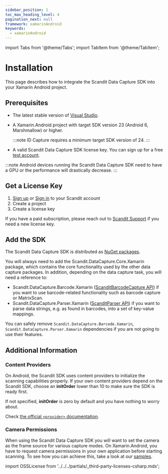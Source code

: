 ```yaml
---
sidebar_position: 1
toc_max_heading_level: 4
pagination_next: null
framework: xamarinAndroid
keywords:
  - xamarinAndroid
---
```


import Tabs from '@theme/Tabs';
import TabItem from '@theme/TabItem';

# Installation

This page describes how to integrate the Scandit Data Capture SDK into your Xamarin Android project.

## Prerequisites

- The latest stable version of [Visual Studio](https://visualstudio.microsoft.com/).
- A Xamarin.Android project with target SDK version 23 (Android 6, Marshmallow) or higher.

  :::note
  ID Capture requires a minimum target SDK version of 24.
  :::

- A valid Scandit Data Capture SDK license key. You can sign up for a free [test account](https://ssl.scandit.com/dashboard/sign-up?p=test&utm%5Fsource=documentation).

:::note
Android devices running the Scandit Data Capture SDK need to have a GPU or the performance will drastically decrease.
:::

## Get a License Key

1. [Sign up](https://ssl.scandit.com/dashboard/sign-up?p=test) or [Sign in](https://ssl.scandit.com/dashboard/sign-in) to your Scandit account
2. Create a project
3. Create a license key

If you have a paid subscription, please reach out to [Scandit Support](mailto:support@scandit.com) if you need a new license key.

## Add the SDK

The Scandit Data Capture SDK is distributed as [NuGet packages](https://www.nuget.org/packages?q=scandit).

You will always need to add the Scandit.DataCapture.Core.Xamarin package, which contains the core functionality used by the other data capture packages. In addition, depending on the data capture task, you will need a reference to:

- Scandit.DataCapture.Barcode.Xamarin ([ScanditBarcodeCapture API](https://docs.scandit.com/data-capture-sdk/xamarin.android/barcode-capture/api.html)) if you want to use barcode-related functionality such as barcode capture or MatrixScan.
- Scandit.DataCapture.Parser.Xamarin ([ScanditParser API](https://docs.scandit.com/data-capture-sdk/xamarin.android/parser/api.html)) if you want to parse data strings, e.g. as found in barcodes, into a set of key-value mappings.


You can safely remove `Scandit.DataCapture.Barcode.Xamarin`, `Scandit.DataCapture.Parser.Xamarin` dependencies if you are not going to use their features.

## Additional Information

### Content Providers

On Android, the Scandit SDK uses content providers to initialize the scanning capabilities properly. If your own content providers depend on the Scandit SDK, choose an **initOrder** lower than 10 to make sure the SDK is ready first.

If not specified, **initOrder** is zero by default and you have nothing to worry about.

Check [the official `<provider>` documentation](https://developer.android.com/guide/topics/manifest/provider-element).

### Camera Permissions

When using the Scandit Data Capture SDK you will want to set the camera as the frame source for various capture modes. On Xamarin.Android, you have to request camera permissions in your own application before starting scanning. To see how you can achieve this, take a look at our [samples](/sdks/xamarin/android/samples.md).

import OSSLicense from '../../../partials/_third-party-licenses-csharp.mdx';

<OSSLicense/>
